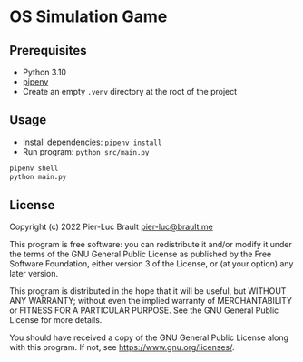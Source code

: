 # OS Simulation Game

## Prerequisites

* Python 3.10
* [pipenv](https://pypi.org/project/pipenv/)
* Create an empty `.venv` directory at the root of the project

## Usage

* Install dependencies: `pipenv install`
* Run program: `python src/main.py`

```bash
pipenv shell
python main.py
```

## License

Copyright (c) 2022 Pier-Luc Brault <pier-luc@brault.me>

This program is free software: you can redistribute it and/or modify it under the terms of the GNU General Public License as published by the Free Software Foundation, either version 3 of the License, or (at your option) any later version.

This program is distributed in the hope that it will be useful, but WITHOUT ANY WARRANTY; without even the implied warranty of MERCHANTABILITY or FITNESS FOR A PARTICULAR PURPOSE. See the GNU General Public License for more details.

You should have received a copy of the GNU General Public License along with this program. If not, see <https://www.gnu.org/licenses/>.